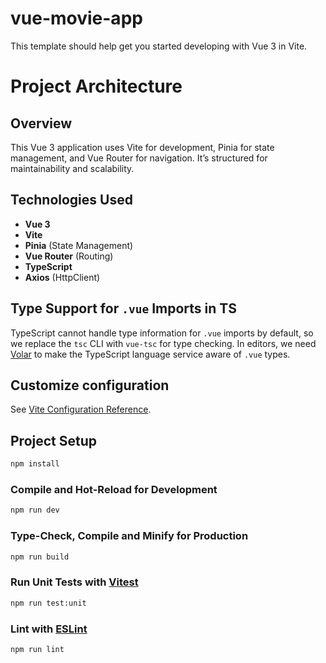 # vue-movie-app

This template should help get you started developing with Vue 3 in Vite.

# Project Architecture

## Overview

This Vue 3 application uses Vite for development, Pinia for state management, and Vue Router for navigation. It’s structured for maintainability and scalability.

## Technologies Used

- **Vue 3**
- **Vite**
- **Pinia** (State Management)
- **Vue Router** (Routing)
- **TypeScript**
- **Axios** (HttpClient) 

## Type Support for `.vue` Imports in TS

TypeScript cannot handle type information for `.vue` imports by default, so we replace the `tsc` CLI with `vue-tsc` for type checking. In editors, we need [Volar](https://marketplace.visualstudio.com/items?itemName=Vue.volar) to make the TypeScript language service aware of `.vue` types.

## Customize configuration

See [Vite Configuration Reference](https://vitejs.dev/config/).

## Project Setup

```sh
npm install
```

### Compile and Hot-Reload for Development

```sh
npm run dev
```

### Type-Check, Compile and Minify for Production

```sh
npm run build
```

### Run Unit Tests with [Vitest](https://vitest.dev/)

```sh
npm run test:unit
```

### Lint with [ESLint](https://eslint.org/)

```sh
npm run lint
```
